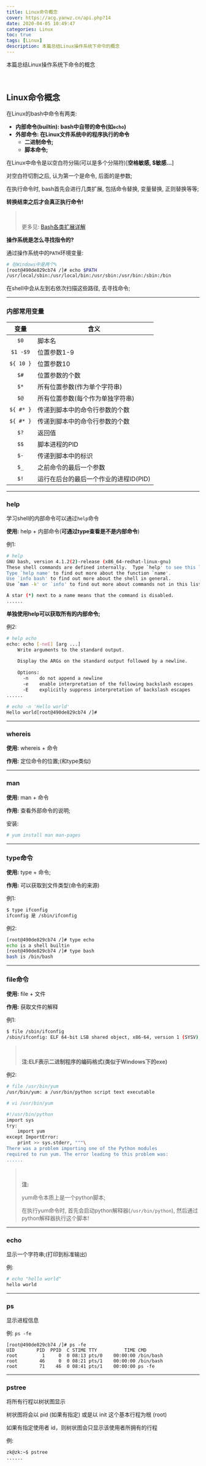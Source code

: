 ```yaml
---
title: Linux命令概念
cover: https://acg.yanwz.cn/api.php?14
date: 2020-04-05 10:49:47
categories: Linux
toc: true
tags: [Linux]
description: 本篇总结Linux操作系统下命令的概念
---
```


本篇总结Linux操作系统下命令的概念

<br/>

<!--more-->

<!-- **目录:** -->

<!-- toc -->

<!-- <br/> -->

## Linux命令概念

在Linux的bash中命令有两类:

-   **内部命令(builtin): bash中自带的命令(如`echo`)**
-   **外部命令: 在Linux文件系统中的程序执行的命令**
    -   **二进制命令;**
    -   **脚本命令;**

在Linux中命令是以空白符分隔(可以是多个分隔符)[**空格敏感, $敏感…**]

对空白符切割之后, 认为第一个是命令, 后面的是参数;

在执行命令时, bash首先会进行几类扩展, 包括命令替换, 变量替换, 正则替换等等; 

**转换结束之后才会真正执行命令!**

><br/>
>
>更多见: [Bash各类扩展详解](https://blog.csdn.net/weixin_33725239/article/details/91707854)

**操作系统是怎么寻找指令的?**

通过操作系统中的`PATH`环境变量:

```bash
# 在Windows中是两个%
[root@490de829cb74 /]# echo $PATH
/usr/local/sbin:/usr/local/bin:/usr/sbin:/usr/bin:/sbin:/bin
```

在shell中会从左到右依次扫描这些路径, 去寻找命令;

****

### 内部常用变量

| **变量**  | **含义**                              |
| :-------: | ------------------------------------- |
|   `$0`    | 脚本名                                |
| `$1 -$9`  | 位置参数1-9                           |
| `${ 10 }` | 位置参数10                            |
|   `$#`    | 位置参数的个数                        |
|   `$*`    | 所有位置参数(作为单个字符串)          |
|   `$@`    | 所有位置参数(每个作为单独字符串)      |
| `${ #* }` | 传递到脚本中的命令行参数的个数        |
| `${ #* }` | 传递到脚本中的命令行参数的个数        |
|   `$?`    | 返回值                                |
|   `$$`    | 脚本进程的PID                         |
|   `$-`    | 传递到脚本中的标识                    |
|   `$_`    | 之前命令的最后一个参数                |
|   `$!`    | 运行在后台的最后一个作业的进程ID(PID) |

****

### help

学习shell的内部命令可以通过`help`命令

**使用:** help + 内部命令(**可通过type查看是不是内部命令**)

例1:

```bash
# help
GNU bash, version 4.1.2(2)-release (x86_64-redhat-linux-gnu)
These shell commands are defined internally.  Type `help' to see this list.
Type `help name' to find out more about the function `name'.
Use `info bash' to find out more about the shell in general.
Use `man -k' or `info' to find out more about commands not in this list.

A star (*) next to a name means that the command is disabled.
......
```

**单独使用help可以获取所有的内部命令;**

例2:

```bash
# help echo
echo: echo [-neE] [arg ...]
    Write arguments to the standard output.
    
    Display the ARGs on the standard output followed by a newline.
    
    Options:
      -n	do not append a newline
      -e	enable interpretation of the following backslash escapes
      -E	explicitly suppress interpretation of backslash escapes
......
    
# echo -n 'Hello world'
Hello world[root@490de829cb74 /]# 
```

****

### whereis

**使用:** whereis + 命令

**作用:** 定位命令的位置;(和type类似)

****

### man

**使用:** man + 命令

**作用:** 查看外部命令的说明;

安装:

```bash
# yum install man man-pages
```

****

### type命令

**使用:** type + 命令;

**作用:** 可以获取到文件类型(命令的来源)

例1:

```bash
$ type ifconfig 
ifconfig 是 /sbin/ifconfig
```

例2:

```bash
[root@490de829cb74 /]# type echo
echo is a shell builtin
[root@490de829cb74 /]# type bash
bash is /bin/bash
```

****

### file命令

**使用:** file + 文件

**作用:** 获取文件的解释

例1:

```bash
$ file /sbin/ifconfig 
/sbin/ifconfig: ELF 64-bit LSB shared object, x86-64, version 1 (SYSV), dynamically linked, interpreter /lib64/l, for GNU/Linux 2.6.32, BuildID[sha1]=5b520b9bf0713ebab9f31dcd60400359b0fb186c, stripped
```

><br/>
>
>**注:ELF表示二进制程序的编码格式(类似于Windows下的exe)**

例2:

```bash
# file /usr/bin/yum
/usr/bin/yum: a /usr/bin/python script text executable

# vi /usr/bin/yum

#!/usr/bin/python
import sys
try:
    import yum
except ImportError:
    print >> sys.stderr, """\
There was a problem importing one of the Python modules
required to run yum. The error leading to this problem was:
......
```

><br/>
>
>**注:**
>
>yum命令本质上是一个python脚本;
>
>在执行yum命令时, 首先会启动python解释器(`/usr/bin/python`), 然后通过python解释器执行这个脚本!

****

### echo

显示一个字符串;(打印到标准输出)

例:

```bash
# echo "hello world"
hello world
```

****

### ps

显示进程信息

例: `ps -fe`

```shell
[root@490de829cb74 /]# ps -fe
UID        PID  PPID  C STIME TTY          TIME CMD
root         1     0  0 08:13 pts/0    00:00:00 /bin/bash
root        46     0  0 08:21 pts/1    00:00:00 /bin/bash
root        71    46  0 08:41 pts/1    00:00:00 ps -fe
```

****

### pstree

将所有行程以树状图显示

树状图将会以 pid (如果有指定) 或是以 init 这个基本行程为根 (root)

如果有指定使用者 id，则树状图会只显示该使用者所拥有的行程

例:

```bash
zk@zk:~$ pstree
......
```

<br/>